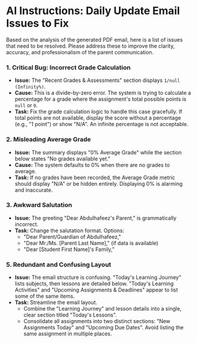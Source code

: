 # AI Instructions: Daily Update Email Issues to Fix

Based on the analysis of the generated PDF email, here is a list of issues that need to be resolved. Please address these to improve the clarity, accuracy, and professionalism of the parent communication.

### 1. Critical Bug: Incorrect Grade Calculation
- **Issue:** The "Recent Grades & Assessments" section displays `1/null (Infinity%)`.
- **Cause:** This is a divide-by-zero error. The system is trying to calculate a percentage for a grade where the assignment's total possible points is `null` or `0`.
- **Task:** Fix the grade calculation logic to handle this case gracefully. If total points are not available, display the score without a percentage (e.g., "1 point") or show "N/A". An infinite percentage is not acceptable.

### 2. Misleading Average Grade
- **Issue:** The summary displays "0% Average Grade" while the section below states "No grades available yet."
- **Cause:** The system defaults to 0% when there are no grades to average.
- **Task:** If no grades have been recorded, the Average Grade metric should display "N/A" or be hidden entirely. Displaying 0% is alarming and inaccurate.

### 3. Awkward Salutation
- **Issue:** The greeting "Dear Abdulhafeez's Parent," is grammatically incorrect.
- **Task:** Change the salutation format. Options:
    - "Dear Parent/Guardian of Abdulhafeez,"
    - "Dear Mr./Ms. [Parent Last Name]," (if data is available)
    - "Dear [Student First Name]'s Family,"
 

### 5. Redundant and Confusing Layout
- **Issue:** The email structure is confusing. "Today's Learning Journey" lists subjects, then lessons are detailed below. "Today's Learning Activities" and "Upcoming Assignments & Deadlines" appear to list some of the same items.
- **Task:** Streamline the email layout. 
    - Combine the "Learning Journey" and lesson details into a single, clear section titled "Today's Lessons".
    - Consolidate all assignments into two distinct sections: "New Assignments Today" and "Upcoming Due Dates". Avoid listing the same assignment in multiple places.

 